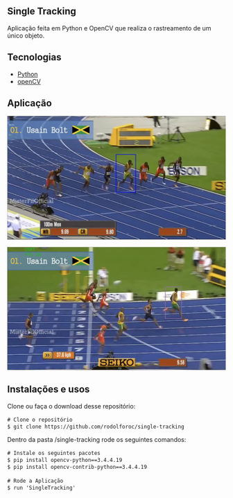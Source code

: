 ## Single Tracking

Aplicação feita em Python e OpenCV que realiza o rastreamento de um único objeto.

## Tecnologias
- [Python](https://www.python.org/)
- [openCV](https://opencv.org/)

## Aplicação


<p align="center">
  <img src = "https://github.com/rodolforoc/single-tracking/blob/master/assets/singletracking.PNG" width=700>
</p>

<p align="center">
  <img src = "https://github.com/rodolforoc/single-tracking/blob/master/assets/singletracking2.PNG" width=700>
</p>

## Instalações e usos

Clone ou faça o download desse repositório:

```
# Clone o repositório
$ git clone https://github.com/rodolforoc/single-tracking
```

Dentro da pasta /single-tracking rode os seguintes comandos:

```
# Instale os seguintes pacotes
$ pip install opencv-python==3.4.4.19
$ pip install opencv-contrib-python==3.4.4.19

# Rode a Aplicação
$ run 'SingleTracking'

```
